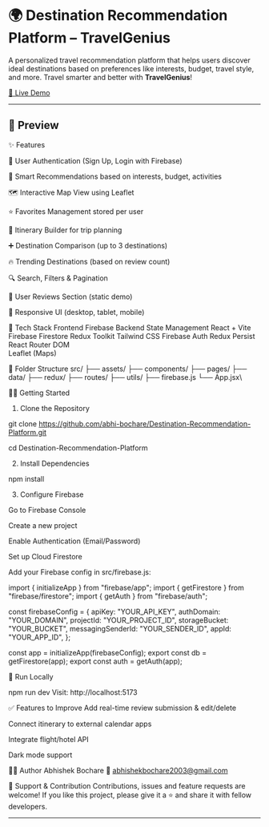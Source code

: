 # 🌍 Destination Recommendation Platform – TravelGenius

A personalized travel recommendation platform that helps users discover ideal destinations based on preferences like interests, budget, travel style, and more. Travel smarter and better with **TravelGenius**!

[🚀 Live Demo](https://dest-recommendation.netlify.app/) 

---

## 📸 Preview

✨ Features

🔐 User Authentication (Sign Up, Login with Firebase)

🧠 Smart Recommendations based on interests, budget, activities

🗺️ Interactive Map View using Leaflet

⭐ Favorites Management stored per user

📌 Itinerary Builder for trip planning

➕ Destination Comparison (up to 3 destinations)

🔥 Trending Destinations (based on review count)

🔍 Search, Filters & Pagination

💬 User Reviews Section (static demo)

📱 Responsive UI (desktop, tablet, mobile)

🧪 Tech Stack
Frontend	Firebase Backend	State Management
React + Vite	Firebase Firestore	Redux Toolkit
Tailwind CSS	Firebase Auth	Redux Persist
React Router DOM		
Leaflet (Maps)		

📁 Folder Structure
src/
├── assets/
├── components/
├── pages/
├── data/
├── redux/
├── routes/
├── utils/
├── firebase.js
└── App.jsx\

🧑‍💻 Getting Started

1. Clone the Repository
   
git clone https://github.com/abhi-bochare/Destination-Recommendation-Platform.git

cd Destination-Recommendation-Platform

2. Install Dependencies

npm install

3. Configure Firebase
   
Go to Firebase Console

Create a new project

Enable Authentication (Email/Password)

Set up Cloud Firestore

Add your Firebase config in src/firebase.js:

import { initializeApp } from "firebase/app";
import { getFirestore } from "firebase/firestore";
import { getAuth } from "firebase/auth";

const firebaseConfig = {
  apiKey: "YOUR_API_KEY",
  authDomain: "YOUR_DOMAIN",
  projectId: "YOUR_PROJECT_ID",
  storageBucket: "YOUR_BUCKET",
  messagingSenderId: "YOUR_SENDER_ID",
  appId: "YOUR_APP_ID",
};

const app = initializeApp(firebaseConfig);
export const db = getFirestore(app);
export const auth = getAuth(app);


🚀 Run Locally

npm run dev
Visit: http://localhost:5173


✅ Features to Improve
 Add real-time review submission & edit/delete

 Connect itinerary to external calendar apps

 Integrate flight/hotel API

 Dark mode support

🧑‍🎓 Author
Abhishek Bochare
📧 abhishekbochare2003@gmail.com

🙌 Support & Contribution
Contributions, issues and feature requests are welcome!
If you like this project, please give it a ⭐️ and share it with fellow developers.



---
